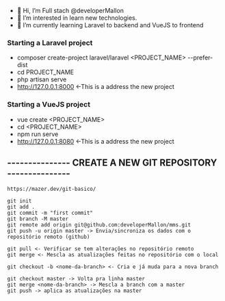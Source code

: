- 👋 Hi, I’m Full stach @developerMallon
- 👀 I’m interested in learn new technologies.
- 🌱 I’m currently learning Laravel to backend and VueJS to frontend

### Starting a Laravel project
- composer create-project laravel/laravel <PROJECT_NAME> --prefer-dist  
- cd PROJECT_NAME  
- php artisan serve  
- http://127.0.0.1:8000 <-This is a address the new project  

### Starting a VueJS project
- vue create <PROJECT_NAME>  
- cd <PROJECT_NAME>  
- npm run serve  
- http://127.0.0.1:8080 <-This is a address the new project  

## --------------- CREATE A NEW GIT REPOSITORY ---------------

```
https://mazer.dev/git-basico/

git init
git add .
git commit -m "first commit"
git branch -M master
git remote add origin git@github.com:developerMallon/mms.git
git push -u origin master -> Envia/sincroniza os dados com o repositório remoto (github)

git pull <- Verificar se tem alterações no repositório remoto
git merge <- Mescla as atualizações feitas no repositório com o local

git checkout -b <nome-da-branch> <- Cria e já muda para a nova branch

git checkout master -> Volta pra linha master
git merge <nome-da-branch> -> Mescla a branch com a master
git push -> aplica as atualizações na master

```
